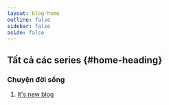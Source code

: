 ```yaml
---
layout: blog-home
outline: false
sidebar: false
aside: false
---
```


## Tất cả các series {#home-heading}

### Chuyện đời sống

1. [It's new blog](/blog/new-blog/)